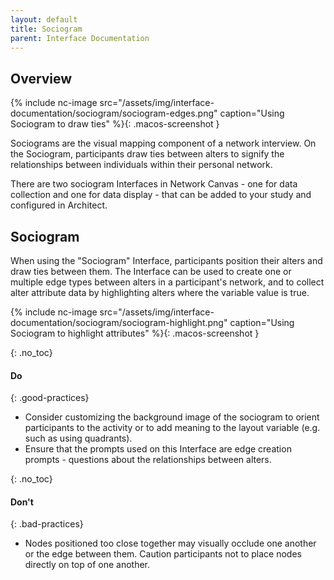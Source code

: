 ```yaml
---
layout: default
title: Sociogram
parent: Interface Documentation
---
```

## Overview

{% include nc-image src="/assets/img/interface-documentation/sociogram/sociogram-edges.png" caption="Using Sociogram to draw ties" %}{: .macos-screenshot }

Sociograms are the visual mapping component of a network interview. On the Sociogram, participants draw ties between alters to signify the relationships between individuals within their personal network.

There are two sociogram Interfaces in Network Canvas - one for data collection and one for data display - that can be added to your study and configured in Architect.

## Sociogram

When using the "Sociogram" Interface, participants position their alters and draw ties between them. The Interface can be used to create one or multiple edge types between alters in a participant's network, and to collect alter attribute data by highlighting alters where the variable value is true.

{% include nc-image src="/assets/img/interface-documentation/sociogram/sociogram-highlight.png" caption="Using Sociogram to highlight attributes" %}{: .macos-screenshot }

{: .no_toc}
#### Do

{: .good-practices}
- Consider customizing the background image of the sociogram to orient participants to the activity or to add meaning to the layout variable (e.g. such as using quadrants). 
- Ensure that the prompts used on this Interface are edge creation prompts - questions about the relationships between alters. 

{: .no_toc}
#### Don't

{: .bad-practices}
- Nodes positioned too close together may visually occlude one another or the edge between them. Caution participants not to place nodes directly on top of one another. 
